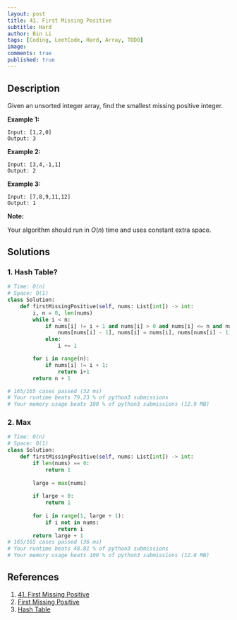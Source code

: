 ```yaml
---
layout: post
title: 41. First Missing Positive
subtitle: Hard
author: Bin Li
tags: [Coding, LeetCode, Hard, Array, TODO]
image: 
comments: true
published: true
---
```


## Description

Given an unsorted integer array, find the smallest missing positive integer.

**Example 1:**

```
Input: [1,2,0]
Output: 3
```

**Example 2:**

```
Input: [3,4,-1,1]
Output: 2
```

**Example 3:**

```
Input: [7,8,9,11,12]
Output: 1
```

**Note:**

Your algorithm should run in *O*(*n*) time and uses constant extra space.


## Solutions
### 1. Hash Table?

```python
# Time: O(n)
# Space: O(1)
class Solution:
    def firstMissingPositive(self, nums: List[int]) -> int:
        i, n = 0, len(nums)
        while i < n:
            if nums[i] != i + 1 and nums[i] > 0 and nums[i] <= n and nums[i] != nums[nums[i]-1]:
                nums[nums[i] - 1], nums[i] = nums[i], nums[nums[i] - 1]
            else:
                i += 1

        for i in range(n):
            if nums[i] != i + 1:
                return i+1
        return n + 1

# 165/165 cases passed (32 ms)
# Your runtime beats 79.23 % of python3 submissions
# Your memory usage beats 100 % of python3 submissions (12.9 MB)
```

### 2. Max

```python
# Time: O(n)
# Space: O(1)
class Solution:
    def firstMissingPositive(self, nums: List[int]) -> int:
        if len(nums) == 0:
            return 1
        
        large = max(nums)
        
        if large < 0:
            return 1
        
        for i in range(1, large + 1):
            if i not in nums:
                return i
        return large + 1
# 165/165 cases passed (36 ms)
# Your runtime beats 48.81 % of python3 submissions
# Your memory usage beats 100 % of python3 submissions (12.8 MB)
```

## References
1. [41. First Missing Positive](https://leetcode.com/problems/first-missing-positive/description/)
2. [First Missing Positive](http://bangbingsyb.blogspot.com/2014/11/leetcode-first-missing-positive.html)
3. [Hash Table](https://www.cnblogs.com/grandyang/p/4395963.html)